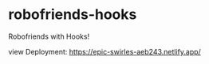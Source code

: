 # robofriends-hooks

Robofriends with Hooks!

view Deployment: https://epic-swirles-aeb243.netlify.app/
